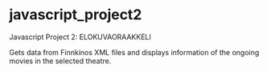 # javascript_project2
Javascript Project 2: ELOKUVAORAAKKELI

Gets data from Finnkinos XML files and displays information of the ongoing movies in the selected theatre.
